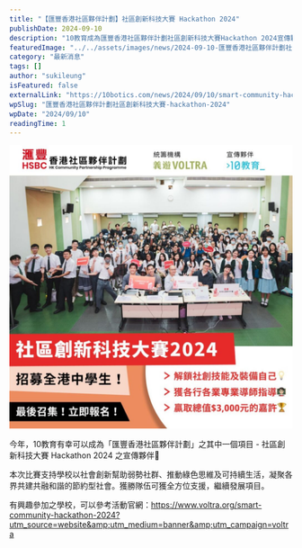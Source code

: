 ```yaml
---
title: "【匯豐香港社區夥伴計劃】社區創新科技大賽 Hackathon 2024"
publishDate: 2024-09-10
description: "10教育成為匯豐香港社區夥伴計劃社區創新科技大賽Hackathon 2024宣傳夥伴，支持學校以社會創新幫助弱勢社群，推動綠色思維及可持續生活。"
featuredImage: "../../assets/images/news/2024-09-10-匯豐香港社區夥伴計劃社區創新科技大賽-hackathon-2024/image1.jpeg"
category: "最新消息"
tags: []
author: "sukileung"
isFeatured: false
externalLink: "https://10botics.com/news/2024/09/10/smart-community-hackathon-2024/"
wpSlug: "匯豐香港社區夥伴計劃社區創新科技大賽-hackathon-2024"
wpDate: "2024/09/10"
readingTime: 1
---
```


![](../../assets/images/news/2024-09-10-匯豐香港社區夥伴計劃社區創新科技大賽-hackathon-2024/image2.jpeg)

今年，10教育有幸可以成為「匯豐香港社區夥伴計劃」之其中一個項目 - 社區創新科技大賽 Hackathon 2024 之宣傳夥伴🎊

本次比賽支持學校以社會創新幫助弱勢社群、推動綠色思維及可持續生活，凝聚各界共建共融和諧的節約型社會。獲勝隊伍可獲全方位支援，繼續發展項目。

有興趣參加之學校，可以參考活動官網：https://www.voltra.org/smart-community-hackathon-2024?utm_source=website&amp;utm_medium=banner&amp;utm_campaign=voltra
